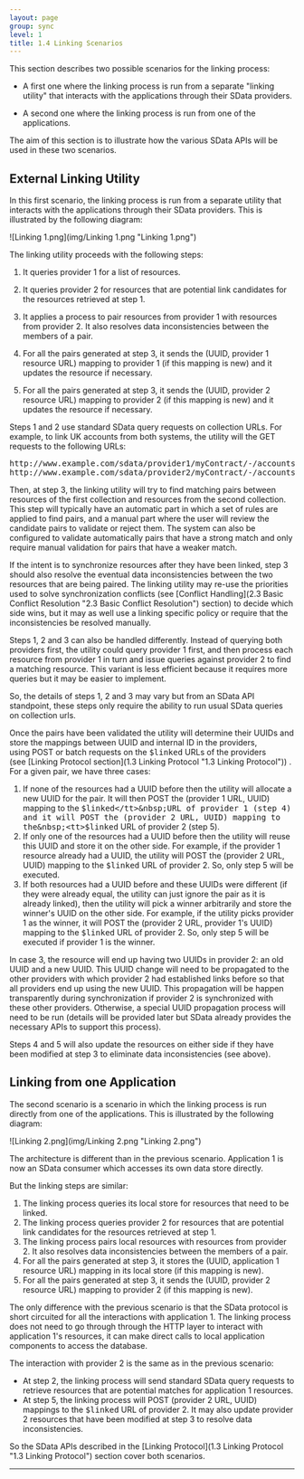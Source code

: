 ```yaml
---
layout: page
group: sync
level: 1
title: 1.4 Linking Scenarios
---
```


This section describes two possible scenarios for the linking process:

*   A first one where the linking process is run from a separate "linking
utility" that interacts with the applications through their SData providers.

*   A second one where the linking process is run from one of the applications.

The aim of this section is to illustrate how the various SData APIs will be
used in these two scenarios.

## External Linking Utility

In this first scenario, the linking process is run from a separate utility
that interacts with the applications through their SData providers. This is
illustrated by the following diagram:

![Linking 1.png](img/Linking 1.png "Linking 1.png")

The linking utility proceeds with the following steps:

1.  It queries provider 1 for a list of resources.
2.  It queries provider 2 for resources that are potential link candidates for
the resources retrieved at step 1.
3.  It applies a process to pair resources from provider 1 with resources from
provider 2. It also resolves data inconsistencies between the members of a pair.

4.  For all the pairs generated at step 3, it sends the (UUID, provider 1
resource URL)&nbsp;mapping&nbsp;to provider 1 (if this mapping is new) and it updates the
resource if necessary.
5.  For all the pairs generated at step 3, it sends the (UUID, provider&nbsp;2
resource URL)&nbsp;mapping to provider 2 (if this mapping is new) and it updates the
resource if necessary.

Steps 1 and 2 use standard SData query requests on collection URLs. For
example, to link UK accounts from both systems, the utility will the GET
requests to the following URLs:

<pre>http://www.example.com/sdata/provider1/myContract/-/accounts?where=countryCode eq 'UK'&amp;includeUuid=true
http://www.example.com/sdata/provider2/myContract/-/accounts?where=countryCode eq 'UK'&amp;includeUuid=true</pre>

Then, at step 3, the linking utility will try to find matching pairs between
resources of the first collection and resources from the second collection. This
step will typically have an automatic part in which a set of rules are applied
to find pairs, and a manual part where the user will review the candidate pairs
to validate or reject them. The system can also be configured to validate
automatically pairs that have a strong match and only require manual validation
for pairs that have a weaker match.

If the intent is to synchronize resources after they have been linked, step 3
should also resolve the eventual data inconsistencies between the two resources
that are being paired. The linking utility may re-use the priorities used to
solve synchronization conflicts (see&nbsp;[Conflict Handling](2.3 Basic Conflict Resolution "2.3 Basic Conflict Resolution")&nbsp;section) to decide which side wins, but it may as well use a
linking specific policy or require that the inconsistencies be resolved
manually.

Steps 1, 2 and 3 can also be handled differently. Instead of querying both
providers first, the utility could query provider 1 first, and then process each
resource from provider 1 in turn and issue queries against provider 2 to find a
matching resource. This variant is less efficient because it requires more
queries but it may be easier to implement.

So, the details of steps 1, 2 and 3 may vary but from an SData API
standpoint, these steps only require the ability to run usual SData queries on
collection urls.

Once the pairs have been validated the utility will determine their UUIDs and
store the mappings between UUID and internal ID in the providers, using&nbsp;POST or
batch requests on the&nbsp;<tt>$linked</tt>&nbsp;URLs of the providers
(see&nbsp;[Linking Protocol section](1.3 Linking Protocol "1.3 Linking Protocol")) . For a given pair,
we have three cases:

1.  If none of the resources had a UUID before then the utility will allocate a
new UUID for the pair. It will then POST the (provider 1 URL, UUID) mapping to
the&nbsp;<tt>$linked</tt>&nbsp;URL of provider 1 (step 4) and it will POST the (provider 2
URL, UUID) mapping to the&nbsp;<tt>$linked</tt>&nbsp;URL of provider 2 (step 5).
2.  If only one of the resources had a UUID before then the utility will reuse
this UUID and store it on the other side. For example, if the provider 1
resource already had a UUID, the utility will POST the (provider 2 URL, UUID)
mapping to the&nbsp;<tt>$linked</tt>&nbsp;URL of provider 2. So, only step 5 will be
executed.
3.  If both resources had a UUID before and these UUIDs were different (if they
were already equal, the utility can just ignore the pair as it is already
linked), then the utility will pick a winner arbitrarily and store the winner's
UUID on the other side. For example, if the utility picks provider 1 as the
winner, it will POST the (provider 2 URL, provider 1's UUID) mapping to
the&nbsp;<tt>$linked</tt>&nbsp;URL of provider 2. So, only step 5 will be executed if
provider 1 is the winner.

In case 3, the resource will end up having&nbsp;two UUIDs in provider 2: an old
UUID and a new UUID. This UUID change will need to be propagated to the other
providers with which provider 2 had established links before so that all
providers end up using the new UUID. This propagation will be happen
transparently during synchronization if provider 2 is synchronized with these
other providers. Otherwise, a special UUID propagation process will need to be
run (details will be provided later but SData already provides the necessary
APIs to support this process).

Steps 4 and 5 will also update the resources on either side if they have been
modified at step 3 to eliminate data inconsistencies (see above).

## Linking from one Application

The second scenario is a scenario in which the linking process is run
directly&nbsp;from one of the applications. This is illustrated by the following
diagram:

![Linking 2.png](img/Linking 2.png "Linking 2.png")

The architecture is different than in the previous scenario. Application 1 is
now an SData consumer which accesses its own data store directly.

But the linking steps are similar:

1.  The linking process queries its local store for resources that need to be
linked.
2.  The linking process queries provider 2 for resources that are potential link
candidates for the resources retrieved at step 1.
3.  The linking process pairs local resources with resources from provider 2. It
also resolves data inconsistencies between the members of a pair.
4.  For all the pairs generated at step 3, it stores the (UUID, application 1
resource URL)&nbsp;mapping&nbsp;in its local store (if this mapping is new).
5.  For all the pairs generated at step 3, it sends the (UUID, provider&nbsp;2
resource URL)&nbsp;mapping to provider 2 (if this mapping is new).

The only difference with the previous scenario is that the SData protocol is
short circuited for all the interactions with application 1. The linking process
does not need to go through through the HTTP layer to interact with application
1's resources, it can make direct calls to local application components to
access the database.

The interaction with provider 2 is the same as in the previous scenario:

*   At step 2, the linking process will send standard SData query requests to
retrieve resources that are potential matches for application 1 resources.
*   At step 5, the linking process will POST (provider 2 URL, UUID) mappings to
the&nbsp;<tt>$linked</tt>&nbsp;URL of provider 2. It may also update provider 2 resources
that have been modified at step 3 to resolve data inconsistencies.

So the SData APIs described in the&nbsp;[Linking
Protocol](1.3 Linking Protocol "1.3 Linking Protocol")&nbsp;section cover both scenarios.

* * *